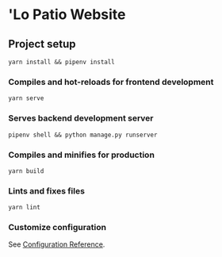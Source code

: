 # \'Lo Patio Website

## Project setup
```
yarn install && pipenv install
```

### Compiles and hot-reloads for frontend development

```
yarn serve
```

### Serves backend development server

```
pipenv shell && python manage.py runserver
```

### Compiles and minifies for production
```
yarn build
```

### Lints and fixes files
```
yarn lint
```

### Customize configuration
See [Configuration Reference](https://cli.vuejs.org/config/).
